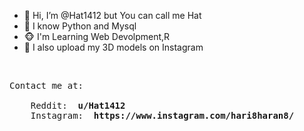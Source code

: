 - 🐶 Hi, I’m @Hat1412 but You can call me Hat
- 🦊 I know Python and Mysql
- 🐵 I'm Learning Web Devolpment,R
- 🐛 I also upload my 3D models on Instagram


</br>
<pre>
Contact me at: </br>
    Reddit: <strong> u/Hat1412 </strong>
    Instagram: <strong> https://www.instagram.com/hari8haran8/ </strong>
</pre>
